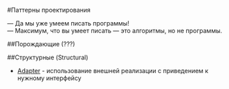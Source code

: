 #Паттерны проектирования

— Да мы уже умеем писать программы!  
— Максимум, что вы умеет писать — это алгоритмы, но не программы.

##Порождающие (???)

##Структурные (Structural)

* [Adapter](/structural/adapter/readme.md) - использование внешней реализации с приведением к нужному интерфейсу